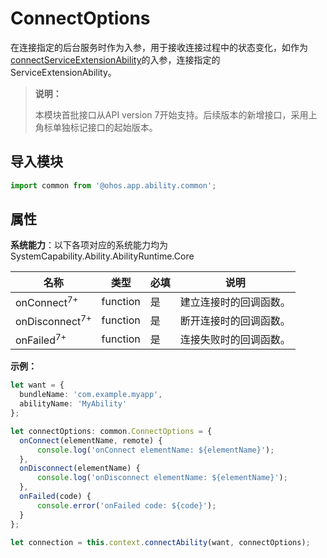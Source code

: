 # ConnectOptions

在连接指定的后台服务时作为入参，用于接收连接过程中的状态变化，如作为[connectServiceExtensionAbility](js-apis-inner-application-uiAbilityContext.md#uiabilitycontextconnectserviceextensionability)的入参，连接指定的ServiceExtensionAbility。

> **说明：**
> 
> 本模块首批接口从API version 7开始支持。后续版本的新增接口，采用上角标单独标记接口的起始版本。  

## 导入模块

```ts
import common from '@ohos.app.ability.common';
```

## 属性

**系统能力**：以下各项对应的系统能力均为SystemCapability.Ability.AbilityRuntime.Core

|    名称      | 类型       | 必填   | 说明                        |
| ------------ | -------- | ---- | ------------------------- |
| onConnect<sup>7+</sup>    | function | 是    | 建立连接时的回调函数。      |
| onDisconnect<sup>7+</sup> | function | 是    | 断开连接时的回调函数。           |
| onFailed<sup>7+</sup>     | function | 是    | 连接失败时的回调函数。 |

**示例：**

  ```ts
  let want = {
    bundleName: 'com.example.myapp',
    abilityName: 'MyAbility'
  };

  let connectOptions: common.ConnectOptions = {
    onConnect(elementName, remote) { 
        console.log('onConnect elementName: ${elementName}');
    },
    onDisconnect(elementName) { 
        console.log('onDisconnect elementName: ${elementName}');
    },
    onFailed(code) { 
        console.error('onFailed code: ${code}');
    }
  };

  let connection = this.context.connectAbility(want, connectOptions);
  ```